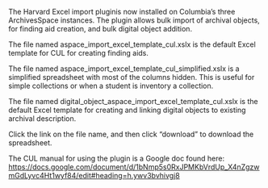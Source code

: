 The Harvard Excel import pluginis now installed on Columbia’s three ArchivesSpace instances. The plugin allows bulk import of archival objects, for finding aid creation, and bulk digital object addition. 

The file named aspace_import_excel_template_cul.xslx is the default Excel template for CUL for creating finding aids.  

The file named aspace_import_excel_template_cul_simplified.xslx is a simplified spreadsheet with most of the columns hidden. This is useful for simple collections or when a student is inventory a collection.

The file named digital_object_aspace_import_excel_template_cul.xslx is the default Excel template for creating and linking digital objects to existing archival description.

Click the link on the file name, and then click “download” to download the spreadsheet.

The CUL manual for using the plugin is a Google doc found here: https://docs.google.com/document/d/1bNmp5s0RxJPMKbVrdUp_X4nZgzwmGdLyvc4Ht1wyf84/edit#heading=h.ywv3bvhivgj8
